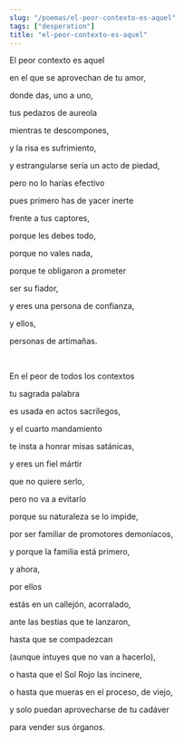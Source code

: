 ```yaml
---
slug: "/poemas/el-peor-contexto-es-aquel"
tags: ["desperation"]
title: "el-peor-contexto-es-aquel"
---
```

El peor contexto es aquel

en el que se aprovechan de tu amor,

donde das, uno a uno,

tus pedazos de aureola

mientras te descompones,

y la risa es sufrimiento,

y estrangularse sería un acto de piedad,

pero no lo harías efectivo

pues primero has de yacer inerte

frente a tus captores,

porque les debes todo,

porque no vales nada,

porque te obligaron a prometer

ser su fiador,

y eres una persona de confianza,

y ellos,

personas de artimañas.

&nbsp;

En el peor de todos los contextos

tu sagrada palabra

es usada en actos sacrílegos,

y el cuarto mandamiento

te insta a honrar misas satánicas,

y eres un fiel mártir

que no quiere serlo,

pero no va a evitarlo

porque su naturaleza se lo impide,

por ser familiar de promotores demoníacos,

y porque la familia está primero,

y ahora,

por ellos

estás en un callejón, acorralado,

ante las bestias que te lanzaron,

hasta que se compadezcan

(aunque intuyes que no van a hacerlo),

o hasta que el Sol Rojo las incinere,

o hasta que mueras en el proceso, de viejo,

y solo puedan aprovecharse de tu cadáver

para vender sus órganos.